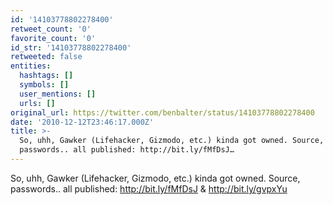 ```yaml
---
id: '14103778802278400'
retweet_count: '0'
favorite_count: '0'
id_str: '14103778802278400'
retweeted: false
entities:
  hashtags: []
  symbols: []
  user_mentions: []
  urls: []
original_url: https://twitter.com/benbalter/status/14103778802278400
date: '2010-12-12T23:46:17.000Z'
title: >-
  So, uhh, Gawker (Lifehacker, Gizmodo, etc.) kinda got owned. Source,
  passwords.. all published: http://bit.ly/fMfDsJ…
---
```


So, uhh, Gawker (Lifehacker, Gizmodo, etc.) kinda got owned. Source, passwords.. all published: http://bit.ly/fMfDsJ & http://bit.ly/gvpxYu